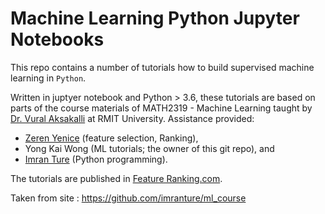 # Machine Learning Python Jupyter Notebooks

This repo contains a number of tutorials how to build supervised machine learning in `Python`.
 
Written in juptyer notebook and Python > 3.6, these tutorials are based on parts of the course materials of MATH2319 - Machine Learning taught by [Dr. Vural Aksakalli](https://www.rmit.edu.au/contact/staff-contacts/academic-staff/a/aksakalli-dr-vural) at RMIT University. 
Assistance provided: 

* [Zeren Yenice](https://www.linkedin.com/in/zerenyenice/) (feature selection, Ranking),
* Yong Kai Wong (ML tutorials; the owner of this git repo), and 
* [Imran Ture](https://github.com/imranture) (Python programming).

The tutorials are published in [Feature Ranking.com](https://www.featureranking.com/ml-tutorials/).


Taken from site :       https://github.com/imranture/ml_course
